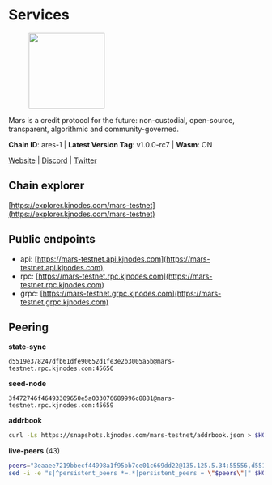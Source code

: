 # Services

<figure><img src="https://raw.githubusercontent.com/kj89/testnet_manuals/main/pingpub/logos/mars.png" width="150" alt=""><figcaption></figcaption></figure>

Mars is a credit protocol for the future: non-custodial,  open-source, transparent, algorithmic and community-governed.

**Chain ID**: ares-1 | **Latest Version Tag**: v1.0.0-rc7 | **Wasm**: ON

[Website](https://marsprotocol.io) | [Discord](https://discord.gg/marsprotocol) | [Twitter](https://twitter.com/mars_protocol)




## Chain explorer
[https://explorer.kjnodes.com/mars-testnet](https://explorer.kjnodes.com/mars-testnet)

## Public endpoints

* api: [https://mars-testnet.api.kjnodes.com](https://mars-testnet.api.kjnodes.com)
* rpc: [https://mars-testnet.rpc.kjnodes.com](https://mars-testnet.rpc.kjnodes.com)
* grpc: [https://mars-testnet.grpc.kjnodes.com](https://mars-testnet.grpc.kjnodes.com)

## Peering

**state-sync**

```text
d5519e378247dfb61dfe90652d1fe3e2b3005a5b@mars-testnet.rpc.kjnodes.com:45656
```

**seed-node**

```text
3f472746f46493309650e5a033076689996c8881@mars-testnet.rpc.kjnodes.com:45659
```

**addrbook**
```bash
curl -Ls https://snapshots.kjnodes.com/mars-testnet/addrbook.json > $HOME/.mars/config/addrbook.json
```

**live-peers** (43)
```bash
peers="3eaaee7219bbecf44998a1f95bb7ce01c669dd22@135.125.5.34:55556,d5519e378247dfb61dfe90652d1fe3e2b3005a5b@65.109.68.190:45656,714dfd0efb57197bbcf96b1f8ce9c2cdafd84b72@185.245.183.172:39656,7f21cf9379733e20978b2580892a30cb79a77acf@209.126.9.202:20656,e5577ecbf793ce92ce5993c4841a340a4c9db64b@65.108.204.119:46656,d2e3c13b830a7653498553f7423d81607093f7be@147.182.242.103:20656,7f7224da28d362569664faa0430d980982d232a5@144.126.128.215:20656,4b66ccb20f36e46b980b54f7cd96ee8c4b603a90@65.108.72.233:12656,2f626cb709818afae893a8238946cd176748c622@170.64.188.161:20656,77c8fe95cc4a1b977e03bda41f47a4fa3e867895@185.202.236.112:20656,1fabbd6ebca5b58715e8225af1560ca2e8172d47@80.254.8.54:26656,14ba3b19424301a6bb58c27663a0323a81866d5d@134.122.82.186:26656,465b47a9e3e26b385303791bc3c992f42b77393d@65.109.171.155:26656,18632bb94974e2038bd8a9345b05b3b45ae319eb@62.171.157.1:46656,1f19076a29f6f1a01c7ec2d82f66ff7eeb86c875@185.177.116.151:20656,a4ca75792b6802bbe23f409166f29defc8f11b42@159.89.205.107:20656,41c2771869f1285ba79aabd0568fcd0788d00c7d@65.109.112.20:11154,3a0ce20f65ea3c6ad18938fa4d85f1c34b25ef1e@94.130.132.227:2120,3b2c8bc6a1dba482f6d85e19f78355a9f64950e2@65.109.88.254:32656,d387afb4fb00f6c16e6adaee596cf2f75b328146@136.243.88.91:7240,1b4c9d74ca45ff542e8213446e9b384b311d0bea@65.108.200.248:55556,6fce5a4698bd88724e6c84e5e737828e221a4ebb@51.81.57.80:10556,045143069de9f5e3e472148c08e3650c109ec52c@18.119.113.123:26656,931d82351a5b96a1e9838008636b98c6e6b530bc@65.108.225.158:18556,fe8d614aa5899a97c11d0601ef50c3e7ce17d57b@65.108.233.109:18556,50c30cc77743dd2adc133f27a8896af015bf5c6d@91.107.242.217:26656,aa4a969c9eb0ca62e4168877dc0e403c1364eb92@88.198.52.89:33656,2d979fe8e9943ff8d6be2bfd1df87b89ec5a99cd@195.201.197.4:22656,8f50c04195cc82d0da34e33cfeb0daa694b14479@65.108.105.48:18556,9683a018c2e6815b4f4f607d232d721329ae0a46@176.126.87.86:20656,0d0aff593a7672e6b1b3a6898cecfed7624d7a82@141.94.73.93:60556,172183fe644285dbdf3469c6b802a1a7b9bd976b@142.132.205.70:26756,b9c1fb604f314a0b7340bdf2c44fa85ad67ed2ad@38.242.241.61:20656,9d0a00d457f735bda2343abf632e8032a961f5d7@194.61.28.30:29656,1a32cf8556822038e6dccb368ac998dc14df470d@89.163.142.196:26656,5c2a752c9b1952dbed075c56c600c3a79b58c395@178.211.139.77:27056,ed98dcc0088888d0eb3fbccc207ace26626b92dd@89.117.59.229:26656,7c328b29cb47d911b7e7234638d9e8a4af10e7ba@38.146.3.198:18556,a841d3e526089172867a73b709fd14e1d9fb87bd@65.108.231.124:22656,c5a39b97f56d73185ceb904899c65ad8d1390364@199.175.98.135:26656,9feb8bf7075da9c767fc7e5ecccc32fd719a6a7a@194.163.159.163:20656,7342199e80976b052d8506cc5a56d1f9a1cbb486@65.21.89.54:26653,0a589d1ce953bb7acaaf5aa9002dfac36fc42649@199.175.98.136:26656"
sed -i -e "s|^persistent_peers *=.*|persistent_peers = \"$peers\"|" $HOME/.mars/config/config.toml
```

